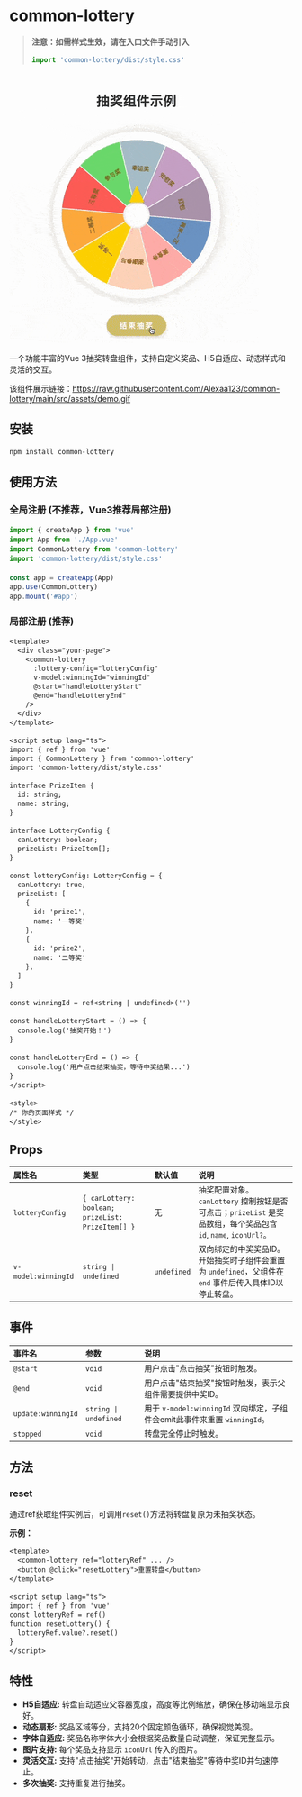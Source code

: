 # common-lottery

> **注意：如需样式生效，请在入口文件手动引入**
> ```js
> import 'common-lottery/dist/style.css'
> ```

![图片描述](https://raw.githubusercontent.com/Alexaa123/common-lottery/main/src/assets/demo.gif)

一个功能丰富的Vue 3抽奖转盘组件，支持自定义奖品、H5自适应、动态样式和灵活的交互。

该组件展示链接：https://raw.githubusercontent.com/Alexaa123/common-lottery/main/src/assets/demo.gif

## 安装

```bash
npm install common-lottery
```

## 使用方法

### 全局注册 (不推荐，Vue3推荐局部注册)

```typescript
import { createApp } from 'vue'
import App from './App.vue'
import CommonLottery from 'common-lottery'
import 'common-lottery/dist/style.css'

const app = createApp(App)
app.use(CommonLottery)
app.mount('#app')
```

### 局部注册 (推荐)

```vue
<template>
  <div class="your-page">
    <common-lottery
      :lottery-config="lotteryConfig"
      v-model:winningId="winningId"
      @start="handleLotteryStart"
      @end="handleLotteryEnd"
    />
  </div>
</template>

<script setup lang="ts">
import { ref } from 'vue'
import { CommonLottery } from 'common-lottery'
import 'common-lottery/dist/style.css'

interface PrizeItem {
  id: string;
  name: string;
}

interface LotteryConfig {
  canLottery: boolean;
  prizeList: PrizeItem[];
}

const lotteryConfig: LotteryConfig = {
  canLottery: true,
  prizeList: [
    { 
      id: 'prize1', 
      name: '一等奖'
    },
    { 
      id: 'prize2', 
      name: '二等奖'
    },
  ]
}

const winningId = ref<string | undefined>('')

const handleLotteryStart = () => {
  console.log('抽奖开始！')
}

const handleLotteryEnd = () => {
  console.log('用户点击结束抽奖，等待中奖结果...')
}
</script>

<style>
/* 你的页面样式 */
</style>
```

## Props

| 属性名          | 类型                 | 默认值 | 说明                                                     |
| :-------------- | :------------------- | :----- | :------------------------------------------------------- |
| `lotteryConfig` | `{ canLottery: boolean; prizeList: PrizeItem[] }` | 无     | 抽奖配置对象。`canLottery` 控制按钮是否可点击；`prizeList` 是奖品数组，每个奖品包含 `id`, `name`, `iconUrl?`。 |
| `v-model:winningId` | `string \| undefined` | `undefined` | 双向绑定的中奖奖品ID。开始抽奖时子组件会重置为 `undefined`，父组件在 `end` 事件后传入具体ID以停止转盘。 |

## 事件

| 事件名           | 参数      | 说明                                                     |
| :--------------- | :-------- | :------------------------------------------------------- |
| `@start`         | `void`    | 用户点击"点击抽奖"按钮时触发。                            |
| `@end`           | `void`    | 用户点击"结束抽奖"按钮时触发，表示父组件需要提供中奖ID。  |
| `update:winningId` | `string \| undefined` | 用于 `v-model:winningId` 双向绑定，子组件会emit此事件来重置 `winningId`。 |
| `stopped`        | `void`    | 转盘完全停止时触发。                                      |

## 方法

### reset

通过ref获取组件实例后，可调用`reset()`方法将转盘复原为未抽奖状态。

**示例：**

```vue
<template>
  <common-lottery ref="lotteryRef" ... />
  <button @click="resetLottery">重置转盘</button>
</template>

<script setup lang="ts">
import { ref } from 'vue'
const lotteryRef = ref()
function resetLottery() {
  lotteryRef.value?.reset()
}
</script>
```

## 特性

*   **H5自适应:** 转盘自动适应父容器宽度，高度等比例缩放，确保在移动端显示良好。
*   **动态扇形:** 奖品区域等分，支持20个固定颜色循环，确保视觉美观。
*   **字体自适应:** 奖品名称字体大小会根据奖品数量自动调整，保证完整显示。
*   **图片支持:** 每个奖品支持显示 `iconUrl` 传入的图片。
*   **灵活交互:** 支持"点击抽奖"开始转动，点击"结束抽奖"等待中奖ID并匀速停止。
*   **多次抽奖:** 支持重复进行抽奖。 